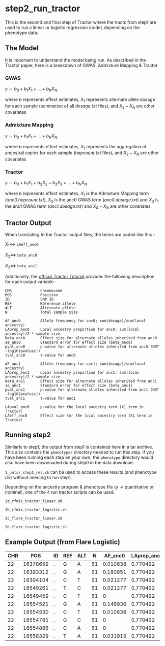 # step2_run_tractor

This is the second and final step of Tractor where the tracts from step1 are used to run a linear or logistic regression model, depending on the phenotype data.

## The Model

It is important to understand the model being run. As described in the Tractor paper, here is a breakdown of GWAS, Admixture Mapping & Tractor. 

### GWAS

$y \sim b_{0} + b_{1}X_{1} + ... + b_{N}X_{N}$

where $b$ represents effect estimates, $X_{1}$ represents alternate allele dosage for each sample (summation of all _dosage.txt_ files), and $X_{2}-X_{N}$ are other covariates

### Admixture Mapping

$y \sim b_{0} + b_{1}X_{1} + ... + b_{N}X_{N}$

where $b$ represents effect estimates, $X_{1}$ represents the aggregation of ancestral copies for each sample (_hapcount.txt_ files), and $X_{2}-X_{N}$ are other covariates

### Tractor

$y \sim b_{0} + b_{1}X_{1} + b_{2}X_{2} + b_{3}X_{3} + ... + b_{N}X_{N}$

where $b$ represents effect estimates, $X_{1}$ is the Admixture Mapping term (_anc0.hapcount.txt_), $X_{2}$ is the anc0 GWAS term (_anc0.dosage.txt_) and $X_{3}$ is the anc1 GWAS term (_anc1.dosage.txt_) and $X_{4}-X_{N}$ are other covariates

## Tractor Output

When translating to the Tractor output files, the terms are coded like this -

$X_{1} \Leftrightarrow$ `LAeff_anc0`

$X_{2} \Leftrightarrow$ `beta_anc0`

$X_{3} \Leftrightarrow$ `beta_anc1`

Additionally, the [official Tractor Tutorial](https://github.com/Atkinson-Lab/Tractor-tutorial/blob/main/Local.md#run-tractor-locally) provides the following description for each output variable -

```
CHR             Chromosome 
POS             Position 
ID              SNP ID
REF             Reference allele
ALT             Alternate allele
N               Total sample size

AF_anc0         Allele frequency for anc0; sum(dosage)/sum(local ancestry)
LAprop_anc0     Local ancestry proportion for anc0; sum(local ancestry)/2 * sample size
beta_anc0       Effect size for alternate alleles inherited from anc0
se_anc0         Standard error for effect size (beta_anc0)
pval_anc0       p-value for alternate alleles inherited from anc0 (NOT -log10(pvalues))
tval_anc0       t-value for anc0

AF_anc1         Allele frequency for anc1; sum(dosage)/sum(local ancestry)
LAprop_anc1     Local ancestry proportion for anc1; sum(local ancestry)/2 * sample size
beta_anc1       Effect size for alternate alleles inherited from anc1
se_anc1         Standard error for effect size (beta_anc1)
pval_anc1       p-value for alternate alleles inherited from anc1 (NOT -log10(pvalues))
tval_anc1       t-value for anc1

LApval_anc0     p-value for the local ancestry term (X1 term in Tractor)
LAeff_anc0      Effect size for the local ancestry term (X1 term in Tractor)
```

## Running step2

Similarly to step1, the output from step1 is contained here in a tar archive. This also contains the `phenotype/` directory needed to run this step. If you have been running each step on your own, the `phenotype` directory would also have been downloaded during step0 in the data download.

`1_untar_step1_res.sh` can be used to access these results (and phenotype dir) without needing to run step1.

Depending on the ancestry program & phenotype file (y -> quantitative or nominal), one of the 4 run tractor scripts can be used.

`2a_rfmix_tractor_linear.sh`

`2b_rfmix_tractor_logistic.sh`

`2c_flare_tractor_linear.sh`

`2d_flare_tractor_logistic.sh`


## Example Output (from Flare Logistic)

| CHR | POS      | ID | REF | ALT | N  | AF_anc0    | LAprop_anc0 | beta_anc0   | se_anc0    | pval_anc0           | tval_anc0 | AF_anc1    | LAprop_anc1 | beta_anc1 | se_anc1  | pval_anc1           | tval_anc1 | LApval_anc0         | LAeff_anc0 |
|-----|----------|----|-----|-----|----|------------|-------------|-------------|------------|---------------------|-----------|------------|-------------|-----------|----------|---------------------|-----------|---------------------|------------|
| 22  | 16378659 | .  | G   | A   | 61 | 0.010638   | 0.770492    | 17.008607   | 1455.3976  | 0.990675677595377   | 0.0117    | 0          | 0.229508    |           |          |                     |           | 0.827084608627025   | -0.11743   |
| 22  | 16393312 | .  | G   | A   | 61 | 0.180851   | 0.770492    | -0.288999   | 0.6783     | 0.670039844063645   | -0.4261   | 0.071429   | 0.229508    | -15.38169 | 1696.7344 | 0.992766902592547   | -0.0091   | 0.993601454163077   | -0.004415  |
| 22  | 16394104 | .  | C   | T   | 61 | 0.021277   | 0.770492    | -15.302976  | 1696.7239  | 0.992803872004388   | -0.009    | 0          | 0.229508    |           |          |                     |           | 0.978459455896994   | -0.014307  |
| 22  | 16549261 | .  | T   | C   | 61 | 0.021277   | 0.770492    | -15.324911  | 1696.7344  | 0.992793601948876   | -0.009    | 0          | 0.229508    |           |          |                     |           | 0.928409234762974   | 0.047959   |
| 22  | 16549459 | .  | C   | T   | 61 | 0          | 0.770492    |             |            |                     |           | 0          | 0.229508    |           |          |                     |           | 0.986109284785356   | -0.009233  |
| 22  | 16554521 | .  | G   | A   | 61 | 0.148936   | 0.770492    | 1.280617    | 0.6488     | 0.048384485027127    | 1.974     | 0          | 0.229508    |           |          |                     |           | 0.625710230059407   | -0.275651  |
| 22  | 16554530 | .  | C   | T   | 61 | 0.010638   | 0.770492    | -14.303861  | 1455.3976  | 0.992158400026328    | -0.0098   | 0          | 0.229508    |           |          |                     |           | 0.9364498183429     | -0.042118  |
| 22  | 16554781 | .  | G   | C   | 61 | 0          | 0.770492    |             |            |                     |           | 0.035714   | 0.229508    | -14.303861| 1455.3976 | 0.992158400026328    | -0.0098   | 0.9364498183429     | -0.042118  |
| 22  | 16554886 | .  | C   | A   | 61 | 0          | 0.770492    |             |            |                     |           | 0          | 0.229508    |           |          |                     |           | 0.986109284785356   | -0.009233  |
| 22  | 16558329 | .  | T   | A   | 61 | 0.031915   | 0.770492    | 0.680445    | 1.295      | 0.599267110369708    | 0.5255    | 0          | 0.229508    |           |          |                     |           | 0.910159341736318   | -0.061048  |
